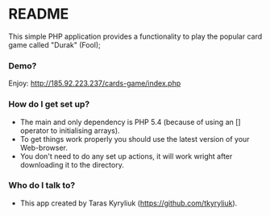 # README #
This simple PHP application provides a functionality to play the popular card game called "Durak" (Fool);

### Demo? ###
Enjoy: http://185.92.223.237/cards-game/index.php

### How do I get set up? ###
* The main and only dependency is PHP 5.4 (because of using an [] operator to initialising arrays).
* To get things work properly you should use the latest version of your Web-browser.
* You don't need to do any set up actions, it will work wright after downloading it to the directory.

### Who do I talk to? ###

* This app created by Taras Kyryliuk
(https://github.com/tkyryliuk).
